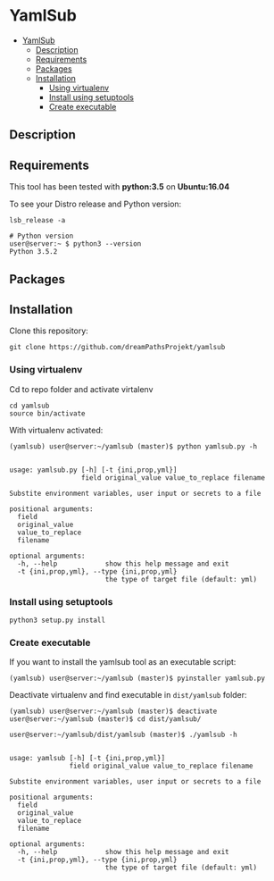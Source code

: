 # YamlSub

- [YamlSub](#yamlsub)
    - [Description](#description)
    - [Requirements](#requirements)
    - [Packages](#packages)
    - [Installation](#installation)
        - [Using virtualenv](#using-virtualenv)
        - [Install using setuptools](#install-using-setuptools)
        - [Create executable](#create-executable)

## Description

## Requirements

This tool has been tested with **python:3.5** on **Ubuntu:16.04**

To see your Distro release and Python version:

```Shell
lsb_release -a

# Python version
user@server:~ $ python3 --version
Python 3.5.2
```

## Packages

## Installation

Clone this repository:

```Shell
git clone https://github.com/dreamPathsProjekt/yamlsub
```

### Using virtualenv

Cd to repo folder and activate virtalenv

```Shell
cd yamlsub
source bin/activate
```

With virtualenv activated:

```Shell
(yamlsub) user@server:~/yamlsub (master)$ python yamlsub.py -h


usage: yamlsub.py [-h] [-t {ini,prop,yml}]
                  field original_value value_to_replace filename

Substite environment variables, user input or secrets to a file

positional arguments:
  field
  original_value
  value_to_replace
  filename

optional arguments:
  -h, --help            show this help message and exit
  -t {ini,prop,yml}, --type {ini,prop,yml}
                        the type of target file (default: yml)

```

### Install using setuptools

```Shell
python3 setup.py install
```

### Create executable

If you want to install the yamlsub tool as an executable script:

```Shell
(yamlsub) user@server:~/yamlsub (master)$ pyinstaller yamlsub.py
```

Deactivate virtualenv and find executable in `dist/yamlsub` folder:

```Shell
(yamlsub) user@server:~/yamlsub (master)$ deactivate
user@server:~/yamlsub (master)$ cd dist/yamlsub/

user@server:~/yamlsub/dist/yamlsub (master)$ ./yamlsub -h


usage: yamlsub [-h] [-t {ini,prop,yml}]
               field original_value value_to_replace filename

Substite environment variables, user input or secrets to a file

positional arguments:
  field
  original_value
  value_to_replace
  filename

optional arguments:
  -h, --help            show this help message and exit
  -t {ini,prop,yml}, --type {ini,prop,yml}
                        the type of target file (default: yml)

```